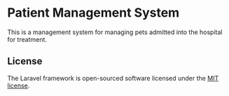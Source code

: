 # Patient Management System

This is a management system for managing pets admitted into the hospital for treatment.

## License

The Laravel framework is open-sourced software licensed under the [MIT license](https://opensource.org/licenses/MIT).

